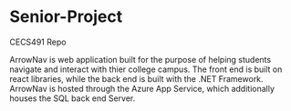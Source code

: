 # Senior-Project
CECS491 Repo

ArrowNav is web application built for the purpose of helping students navigate and interact with thier college campus. The front end is built
on react libraries, while the back end is built with the .NET Framework. ArrowNav is hosted through the Azure App Service, which additionally houses the
SQL back end Server. 
